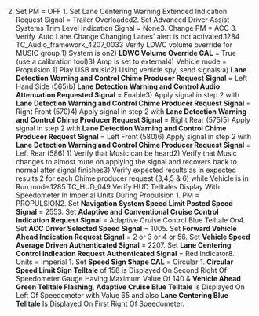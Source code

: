 2. Set PM = OFF 1. Set Lane Centering Warning Extended Indication Request Signal = Trailer Overloaded2. Set Advanced Driver Assist Systems Trim Level Indication Signal = None3. Change PM = ACC 3. Verify 'Auto Lane Change Changing Lanes' alert is not activated.1284 TC_Audio_framework_4207_0033 Verify LDWC volume override for MUSIC group 1) System is on2) **LDWC Volume Override CAL** = True (use a calibration tool)3) Amp is set to external4) Vehicle mode = Propulsion 1) Play USB music2) Using vehicle spy, send signals:a) **Lane Detection Warning and Control Chime Producer Request Signal** = Left Hand Side (565)b) **Lane Detection Warning and Control Audio Attenuation Requested Signal** = Enable3) Apply signal in step 2 with **Lane Detection Warning and Control Chime Producer Request Signal** = Right Front (570)4) Apply signal in step 2 with **Lane Detection Warning and Control Chime Producer Request Signal** = Right Rear (575)5) Apply signal in step 2 with **Lane Detection Warning and Control Chime Producer Request Signal** = Left Front (580)6) Apply signal in step 2 with **Lane Detection Warning and Control Chime Producer Request Signal** = Left Rear (586) 1) Verify that Music can be heard2) Verify that Music changes to almost mute on applying the signal and recovers back to normal after signal finishes3) Verify expected results as in expected results 2 for each Chime producer request (3,4,5 & 6) while Vehicle is in Run mode.1285 TC_HUD_049 Verify HUD Telltales Display With Speedometer In Imperial Units During Propulsion 1. PM = PROPULSION2. Set **Navigation System Speed Limit Posted Speed Signal** = 2553. Set **Adaptive and Conventional Cruise Control Indication Request Signal** = Adaptive Cruise Control Blue Telltale On4. Set **ACC Driver Selected Speed Signal** = 1005. Set **Forward Vehicle Ahead Indication Request Signal** = 2 or 3 or 4 or 56. Set **Vehicle Speed Average Driven Authenticated Signal** = 2207. Set **Lane Centering Control Indication Request Authenticated Signal** = Red Indicator8. Units = Imperial 1. Set **Speed Sign Shape CAL** = Circular 1. **Circular Speed Limit Sign Telltale** of 158 is Displayed On Second Right Of Speedometer Gauge Having Maximum Value Of 140 & **Vehicle Ahead Green Telltale Flashing**, **Adaptive Cruise Blue Telltale** is Displayed On Left Of Speedometer with Value 65 and also **Lane Centering Blue Telltale** Is Displayed On First Right Of Speedometer.